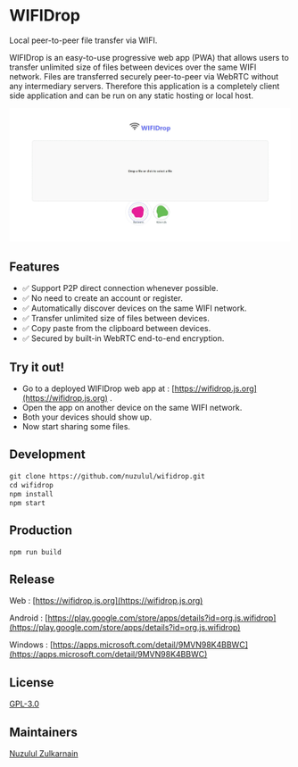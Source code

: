 # WIFIDrop

Local peer-to-peer file transfer via WIFI.

WIFIDrop is an easy-to-use progressive web app (PWA) that allows users to transfer unlimited size of files between devices over the same WIFI network. Files are transferred securely peer-to-peer via WebRTC without any intermediary servers. Therefore this application is a completely client side application and can be run on any static hosting or local host.

![WIFIDrop](screenshot.jpeg)

## Features

* ✅ Support P2P direct connection whenever possible.
* ✅ No need to create an account or register.
* ✅ Automatically discover devices on the same WIFI network.
* ✅ Transfer unlimited size of files between devices.
* ✅ Copy paste from the clipboard between devices.
* ✅ Secured by built-in WebRTC end-to-end encryption.

## Try it out!

* Go to a deployed WIFIDrop web app at : [https://wifidrop.js.org](https://wifidrop.js.org) .
* Open the app on another device on the same WIFI network.
* Both your devices should show up.
* Now start sharing some files.

## Development

```
git clone https://github.com/nuzulul/wifidrop.git
cd wifidrop
npm install
npm start
```

## Production

```
npm run build
```

## Release

Web : [https://wifidrop.js.org](https://wifidrop.js.org)

Android : [https://play.google.com/store/apps/details?id=org.js.wifidrop](https://play.google.com/store/apps/details?id=org.js.wifidrop)

Windows : [https://apps.microsoft.com/detail/9MVN98K4BBWC](https://apps.microsoft.com/detail/9MVN98K4BBWC)

## License

[GPL-3.0](https://github.com/nuzulul/wifidrop/blob/main/LICENSE)

## Maintainers

[Nuzulul Zulkarnain](https://github.com/nuzulul)